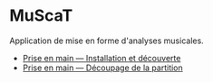 # MuScaT

Application de mise en forme d'analyses musicales.

* [Prise en main — Installation et découverte](https://www.youtube.com/watch?v=3oMPDa4rjNM)
* [Prise en main — Découpage de la partition](https://www.youtube.com/watch?v=kVebmZgl4o8)
